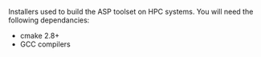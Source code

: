 Installers used to build the ASP toolset on HPC systems. You will need the following dependancies:  

- cmake 2.8+  
- GCC compilers
